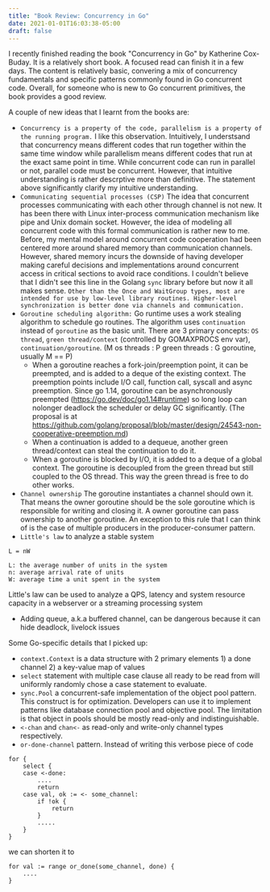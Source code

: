 ```yaml
---
title: "Book Review: Concurrency in Go"
date: 2021-01-01T16:03:38-05:00
draft: false
---
```

I recently finished reading the book "Concurrency in Go" by Katherine Cox-Buday. It is a relatively short book. A focused read can finish it in a few days. The content is relatively basic, convering a mix of concurrency fundamentals and specific patterns commonly found in Go concurrent code. Overall, for someone who is new to Go concurrent primitives, the book provides a good review.

A couple of new ideas that I learnt from the books are:
* `Concurrency is a property of the code, parallelism is a property of the running program.` I like this observation. Intuitively, I understsand that concurrency means different codes that run together within the same time window while parallelism means different codes that run at the exact same point in time. While concurrent code can run in parallel or not, parallel code must be concurrent. However, that intuitive understanding is rather descrptive more than definitive. The statement above significantly clarify my intuitive understanding.
* `Communicating sequential processes (CSP)` The idea that concurrent processes communicating with each other through channel is not new. It has been there with Linux inter-process communication mechanism like pipe and Unix domain socket. However, the idea of modeling all concurrent code with this formal communication is rather new to me. Before, my mental model around concurrent code cooperation had been centered more around shared memory than communication channels. However, shared memory incurs the downside of having developer making careful decisions and implementations around concurrent access in critical sections to avoid race conditions. I couldn't believe that I didn't see this line in the Golang `sync` library before but now it all makes sense. `Other than the Once and WaitGroup types, most are intended for use by low-level library routines. Higher-level synchronization is better done via channels and communication.`
* `Goroutine scheduling algorithm:` Go runtime uses a work stealing algorithm to schedule go routines. The algorithm uses `continuation` instead of `goroutine` as the basic unit. There are 3 primary concepts: `OS thread`, `green thread/context` (controlled by GOMAXPROCS env var), `continuation/goroutine`. (M os threads : P green threads : G goroutine, usually M == P)
    * When a goroutine reaches a fork-join/preemption point, it can be preempted, and is added to a deque of the existing context. The preemption points include I/O call, function call, syscall and async preemption. Since go 1.14, goroutine can be asynchronously preempted (https://go.dev/doc/go1.14#runtime) so long loop can nolonger deadlock the scheduler or delay GC significantly. (The proposal is at https://github.com/golang/proposal/blob/master/design/24543-non-cooperative-preemption.md)
    * When a continuation is added to a dequeue, another green thread/context can steal the continuation to do it.
    * When a goroutine is blocked by I/O, it is added to a deque of a global context. The goroutine is decoupled from the green thread but still coupled to the OS thread. This way the green thread is free to do other works.
* `Channel ownership` The goroutine instantiates a channel should own it. That means the owner goroutine should be the sole goroutine which is responsible for writing and closing it. A owner goroutine can pass ownership to another goroutine. An exception to this rule that I can think of is the case of multiple producers in the producer-consumer pattern.
* `Little's law` to analyze a stable system
```
L = nW

L: the average number of units in the system
n: average arrival rate of units
W: average time a unit spent in the system
```
Little's law can be used to analyze a QPS, latency and system resource capacity in a webserver or a streaming processing system
* Adding queue, a.k.a buffered channel, can be dangerous because it can hide deadlock, livelock issues


Some Go-specific details that I picked up:
* `context.Context` is a data structure with 2 primary elements 1) a done channel 2) a key-value map of values
* `select` statement with multiple case clause all ready to be read from will uniformly randomly chose a case statement to evaluate.
* `sync.Pool` a concurrent-safe implementation of the object pool pattern. This construct is for optimization. Developers can use it to implement patterns like database connection pool and objective pool. The limitation is that object in pools should be mostly read-only and indistinguishable.
* `<-chan` and `chan<-` as read-only and write-only channel types respectively.
* `or-done-channel` pattern. Instead of writing this verbose piece of code
```
for {
    select {
    case <-done:
        ....
        return
    case val, ok := <- some_channel:
        if !ok {
            return
        }
        .....
    }
}
```
we can shorten it to
```
for val := range or_done(some_channel, done) {
    ....
}
```